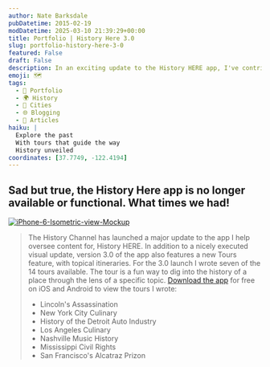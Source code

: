 ```yaml
---
author: Nate Barksdale
pubDatetime: 2015-02-19
modDatetime: 2025-03-10 21:39:29+00:00
title: Portfolio | History Here 3.0
slug: portfolio-history-here-3-0
featured: False
draft: False
description: In an exciting update to the History HERE app, I've contributed to the launch of version 3.0, which includes seven new historical tours.
emoji: 🗺️
tags:
  - 📁 Portfolio
  - 🌍 History
  - 🌆 Cities
  - 🌐 Blogging
  - 📖 Articles
haiku: |
  Explore the past  
  With tours that guide the way  
  History unveiled
coordinates: [37.7749, -122.4194]
---
```


## Sad but true, the History Here app is no longer available or functional. What times we had!

[![iPhone-6-Isometric-view-Mockup](@assets/images/iPhone-6-Isometric-view-Mockup.jpg)](@assets/images/iPhone-6-Isometric-view-Mockup.jpg)

> The History Channel has launched a major update to the app I help oversee content for, History HERE. In addition to a nicely executed visual update, version 3.0 of the app also features a new Tours feature, with topical itineraries. For the 3.0 launch I wrote seven of the 14 tours available. The tour is a fun way to dig into the history of a place through the lens of a specific topic. [Download the app](http://www.history.com/interactives/history-here) for free on iOS and Android to view the tours I wrote:
>
> - Lincoln's Assassination
> - New York City Culinary
> - History of the Detroit Auto Industry
> - Los Angeles Culinary
> - Nashville Music History
> - Mississippi Civil Rights
> - San Francisco's Alcatraz Prizon
